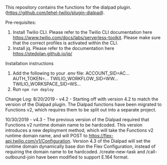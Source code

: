 This repository contains the functions for the dialpad plugin. (https://github.com/lehel-twilio/plugin-dialpad).

Pre-requisites:
1. Install Twilio CLI. Please refer to the Twilio CLI documentation here https://www.twilio.com/docs/labs/serverless-toolkit. Please make sure that the correct profiles is activated within the CLI.
2. Install jq. Please refer to the documentation here https://stedolan.github.io/jq/

Installation instructions
1. Add the following to your .env file:
ACCOUNT_SID=AC...
AUTH_TOKEN=...
TWILIO_WORKFLOW_SID=WW...
TWILIO_WORKSPACE_SID=WS...
2. Run `npm run deploy`

Change Log:
8/20/2019 - v4.2 - Starting off with version 4.2 to match the version of the Dialpad plugin. The Dialpad functions have been migrated to Functions v2, which requires them to be split out into a separate project.

10/30/2019 - v4.3 - The previous version of the Dialpad required that Functions v2 runtime domain name to be hardcoded. This version introduces a new deployment method, which will take the Functions v2 runtime domain name, and will POST to https://flex-api.twilio.com/v1/Configuration. Version 4.3 of the Dialpad will set the runtime domain dynamically base don the Flex Configuration, instead of requiring the domain name to be hardcoded. /create-new-task and /call-outbound-join have been modified to support E.164 format.
